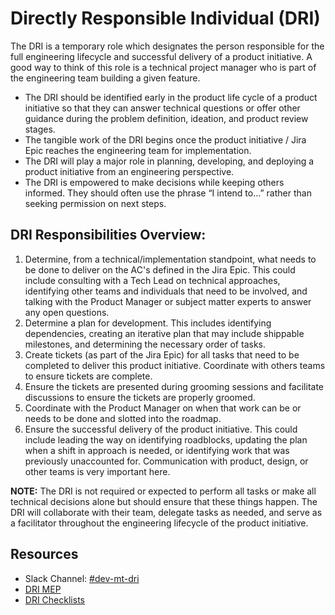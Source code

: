 Directly Responsible Individual (DRI)
==============

The DRI is a temporary role which designates the person responsible for the full engineering lifecycle and successful delivery of a product initiative. A good way to think of this role is a technical project manager who is part of the engineering team building a given feature.

- The DRI should be identified early in the product life cycle of a product initiative so that they can answer technical questions or offer other guidance during the problem definition, ideation, and product review stages.
- The tangible work of the DRI begins once the product initiative / Jira Epic reaches the engineering team for implementation.
- The DRI will play a major role in planning, developing, and deploying a product initiative from an engineering perspective.
- The DRI is empowered to make decisions while keeping others informed. They should often use the phrase “I intend to…” rather than seeking permission on next steps.

## DRI Responsibilities Overview:

1. Determine, from a technical/implementation standpoint, what needs to be done to deliver on the AC's defined in the Jira Epic. This could include consulting with a Tech Lead on technical approaches, identifying other teams and individuals that need to be involved, and talking with the Product Manager or subject matter experts to answer any open questions.
2. Determine a plan for development. This includes identifying dependencies, creating an iterative plan that may include shippable milestones, and determining the necessary order of tasks.
3. Create tickets (as part of the Jira Epic) for all tasks that need to be completed to deliver this product initiative. Coordinate with others teams to ensure tickets are complete.
4. Ensure the tickets are presented during grooming sessions and facilitate discussions to ensure the tickets are properly groomed.
5. Coordinate with the Product Manager on when that work can be or needs to be done and slotted into the roadmap.
6. Ensure the successful delivery of the product initiative. This could include leading the way on identifying roadblocks, updating the plan when a shift in approach is needed, or identifying work that was previously unaccounted for. Communication with product, design, or other teams is very important here.

**NOTE:** The DRI is not required or expected to perform all tasks or make all technical decisions alone but should ensure that these things happen. The DRI will collaborate with their team, delegate tasks as needed, and serve as a facilitator throughout the engineering lifecycle of the product initiative.

## Resources
- Slack Channel: [#dev-mt-dri](https://tsg-boutique.slack.com/archives/C019KUW4ZUH)
- [DRI MEP](https://github.com/Mariana-Tek/meps/pull/26)
- [DRI Checklists](https://docs.google.com/spreadsheets/d/1pZDg1mDgGMM8crAaqhK-nDFG0OQaKY5QmAT9w44c0xg/edit?usp=sharing)
